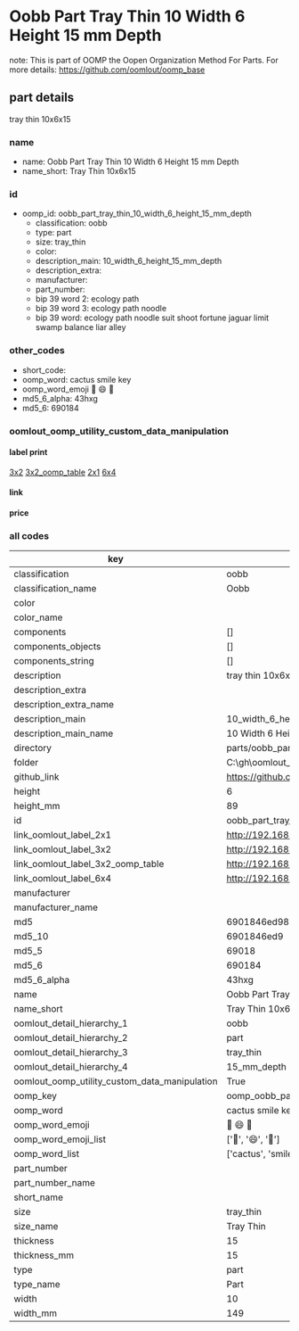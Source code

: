 # Oobb Part Tray Thin 10 Width 6 Height 15 mm Depth  

note: This is part of OOMP the Oopen Organization Method For Parts. For more details: https://github.com/oomlout/oomp_base

##  part details
  



tray thin 10x6x15



### name
* name: Oobb Part Tray Thin 10 Width 6 Height 15 mm Depth
* name_short: Tray Thin 10x6x15 
### id
* oomp_id: oobb_part_tray_thin_10_width_6_height_15_mm_depth
  * classification: oobb
  * type: part
  * size: tray_thin
  * color: 
  * description_main: 10_width_6_height_15_mm_depth
  * description_extra: 
  * manufacturer: 
  * part_number: 
  * bip 39 word 2: ecology path
  * bip 39 word 3: ecology path noodle
  * bip 39 word: ecology path noodle suit shoot fortune jaguar limit swamp balance liar alley

### other_codes
* short_code: 
* oomp_word: cactus smile key
* oomp_word_emoji :cactus: :smile: :key:
* md5_6_alpha: 43hxg
* md5_6: 690184






### oomlout_oomp_utility_custom_data_manipulation
#### label print
[3x2](http://192.168.1.245:1112/?label=oomp%2043hxg)
[3x2_oomp_table](http://192.168.1.108:1112/?label=oomp%2043hxg)
[2x1](http://192.168.1.242:1112/?label=oomp%2043hxg)
[6x4](http://192.168.1.55:1112/?label=oomp%2043hxg)    

#### link

                              

#### price







### all codes 
| key | value |  
| --- | --- |  
| classification | oobb |  
| classification_name | Oobb |  
| color |  |  
| color_name |  |  
| components | [] |  
| components_objects | [] |  
| components_string | [] |  
| description | tray thin 10x6x15 |  
| description_extra |  |  
| description_extra_name |  |  
| description_main | 10_width_6_height_15_mm_depth |  
| description_main_name | 10 Width 6 Height 15 mm Depth |  
| directory | parts/oobb_part_tray_thin_10_width_6_height_15_mm_depth |  
| folder | C:\gh\oomlout_oobb_version_4_generated_parts\parts\oobb_part_tray_thin_10_width_6_height_15_mm_depth |  
| github_link | https://github.com/oomlout/oomlout_oomp_part_src/tree/main/parts/oobb_part_tray_thin_10_width_6_height_15_mm_depth |  
| height | 6 |  
| height_mm | 89 |  
| id | oobb_part_tray_thin_10_width_6_height_15_mm_depth |  
| link_oomlout_label_2x1 | http://192.168.1.242:1112/?label=oomp%2043hxg |  
| link_oomlout_label_3x2 | http://192.168.1.245:1112/?label=oomp%2043hxg |  
| link_oomlout_label_3x2_oomp_table | http://192.168.1.108:1112/?label=oomp%2043hxg |  
| link_oomlout_label_6x4 | http://192.168.1.55:1112/?label=oomp%2043hxg |  
| manufacturer |  |  
| manufacturer_name |  |  
| md5 | 6901846ed981eee56e634d912c283a30 |  
| md5_10 | 6901846ed9 |  
| md5_5 | 69018 |  
| md5_6 | 690184 |  
| md5_6_alpha | 43hxg |  
| name | Oobb Part Tray Thin 10 Width 6 Height 15 mm Depth |  
| name_short | Tray Thin 10x6x15  |  
| oomlout_detail_hierarchy_1 | oobb |  
| oomlout_detail_hierarchy_2 | part |  
| oomlout_detail_hierarchy_3 | tray_thin |  
| oomlout_detail_hierarchy_4 | 15_mm_depth |  
| oomlout_oomp_utility_custom_data_manipulation | True |  
| oomp_key | oomp_oobb_part_tray_thin_10_width_6_height_15_mm_depth |  
| oomp_word | cactus smile key |  
| oomp_word_emoji | :cactus: :smile: :key: |  
| oomp_word_emoji_list | [':cactus:', ':smile:', ':key:'] |  
| oomp_word_list | ['cactus', 'smile', 'key'] |  
| part_number |  |  
| part_number_name |  |  
| short_name |  |  
| size | tray_thin |  
| size_name | Tray Thin |  
| thickness | 15 |  
| thickness_mm | 15 |  
| type | part |  
| type_name | Part |  
| width | 10 |  
| width_mm | 149 |  
